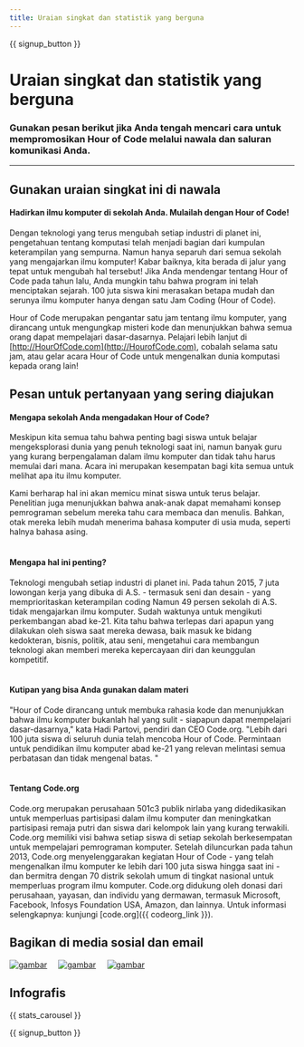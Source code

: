 ```yaml
---
title: Uraian singkat dan statistik yang berguna
---
```


<a id="blurb"></a>

{{ signup_button }}

# Uraian singkat dan statistik yang berguna

### Gunakan pesan berikut jika Anda tengah mencari cara untuk mempromosikan Hour of Code melalui nawala dan saluran komunikasi Anda.

* * *

## Gunakan uraian singkat ini di nawala

#### Hadirkan ilmu komputer di sekolah Anda. Mulailah dengan Hour of Code!

Dengan teknologi yang terus mengubah setiap industri di planet ini, pengetahuan tentang komputasi telah menjadi bagian dari kumpulan keterampilan yang sempurna. Namun hanya separuh dari semua sekolah yang mengajarkan ilmu komputer! Kabar baiknya, kita berada di jalur yang tepat untuk mengubah hal tersebut! Jika Anda mendengar tentang Hour of Code pada tahun lalu, Anda mungkin tahu bahwa program ini telah menciptakan sejarah. 100 juta siswa kini merasakan betapa mudah dan serunya ilmu komputer hanya dengan satu Jam Coding (Hour of Code).

Hour of Code merupakan pengantar satu jam tentang ilmu komputer, yang dirancang untuk mengungkap misteri kode dan menunjukkan bahwa semua orang dapat mempelajari dasar-dasarnya. Pelajari lebih lanjut di [http://HourOfCode.com](http://HourofCode.com), cobalah selama satu jam, atau gelar acara Hour of Code untuk mengenalkan dunia komputasi kepada orang lain!

## Pesan untuk pertanyaan yang sering diajukan

#### Mengapa sekolah Anda mengadakan Hour of Code?

Meskipun kita semua tahu bahwa penting bagi siswa untuk belajar mengeksplorasi dunia yang penuh teknologi saat ini, namun banyak guru yang kurang berpengalaman dalam ilmu komputer dan tidak tahu harus memulai dari mana. Acara ini merupakan kesempatan bagi kita semua untuk melihat apa itu ilmu komputer.

Kami berharap hal ini akan memicu minat siswa untuk terus belajar. Penelitian juga menunjukkan bahwa anak-anak dapat memahami konsep pemrograman sebelum mereka tahu cara membaca dan menulis. Bahkan, otak mereka lebih mudah menerima bahasa komputer di usia muda, seperti halnya bahasa asing. <br /> <br />

#### Mengapa hal ini penting?

Teknologi mengubah setiap industri di planet ini. Pada tahun 2015, 7 juta lowongan kerja yang dibuka di A.S. - termasuk seni dan desain - yang memprioritaskan keterampilan coding Namun 49 persen sekolah di A.S. tidak mengajarkan ilmu komputer. Sudah waktunya untuk mengikuti perkembangan abad ke-21. Kita tahu bahwa terlepas dari apapun yang dilakukan oleh siswa saat mereka dewasa, baik masuk ke bidang kedokteran, bisnis, politik, atau seni, mengetahui cara membangun teknologi akan memberi mereka kepercayaan diri dan keunggulan kompetitif. <br /> <br />

#### Kutipan yang bisa Anda gunakan dalam materi

"Hour of Code dirancang untuk membuka rahasia kode dan menunjukkan bahwa ilmu komputer bukanlah hal yang sulit - siapapun dapat mempelajari dasar-dasarnya," kata Hadi Partovi, pendiri dan CEO Code.org. "Lebih dari 100 juta siswa di seluruh dunia telah mencoba Hour of Code. Permintaan untuk pendidikan ilmu komputer abad ke-21 yang relevan melintasi semua perbatasan dan tidak mengenal batas. " <br /> <br />

#### Tentang Code.org

Code.org merupakan perusahaan 501c3 publik nirlaba yang didedikasikan untuk memperluas partisipasi dalam ilmu komputer dan meningkatkan partisipasi remaja putri dan siswa dari kelompok lain yang kurang terwakili. Code.org memiliki visi bahwa setiap siswa di setiap sekolah berkesempatan untuk mempelajari pemrograman komputer. Setelah diluncurkan pada tahun 2013, Code.org menyelenggarakan kegiatan Hour of Code - yang telah mengenalkan ilmu komputer ke lebih dari 100 juta siswa hingga saat ini - dan bermitra dengan 70 distrik sekolah umum di tingkat nasional untuk memperluas program ilmu komputer. Code.org didukung oleh donasi dari perusahaan, yayasan, dan individu yang dermawan, termasuk Microsoft, Facebook, Infosys Foundation USA, Amazon, dan lainnya. Untuk informasi selengkapnya: kunjungi [code.org]({{ codeorg_link }}).

## Bagikan di media sosial dan email

[![gambar](/images/social-media/fit-250/social-1.png)](/images/social-media/social-1.png)&nbsp;&nbsp;&nbsp;&nbsp; [![gambar](/images/social-media/fit-250/social-2.png)](/images/social-media/social-2.png)&nbsp;&nbsp;&nbsp;&nbsp; [![gambar](/images/social-media/fit-250/social-3.png)](/images/social-media/social-3.png)&nbsp;&nbsp;&nbsp;&nbsp;

<a id="infographics"></a>

## Infografis

{{ stats_carousel }}

{{ signup_button }}